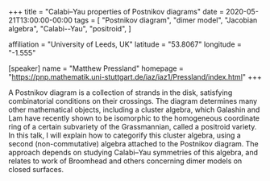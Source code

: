 +++
title = "Calabi–Yau properties of Postnikov diagrams"
date = 2020-05-21T13:00:00-00:00
tags = [
    "Postnikov diagram",
    "dimer model",
    "Jacobian algebra",
    "Calabi--Yau",
    "positroid",
]

affiliation = "University of Leeds, UK"
latitude = "53.8067"
longitude = "-1.555"

[speaker]
  name = "Matthew Pressland"
  homepage = "https://pnp.mathematik.uni-stuttgart.de/iaz/iaz1/Pressland/index.html"
+++

A Postnikov diagram is a collection of strands in the disk, satisfying
combinatorial conditions on their crossings. The diagram determines many other
mathematical objects, including a cluster algebra, which Galashin and Lam have
recently shown to be isomorphic to the homogeneous coordinate ring of a certain
subvariety of the Grassmannian, called a  positroid variety. In this talk, I
will explain how to categorify this cluster algebra, using a second
(non-commutative) algebra attached to the Postnikov diagram. The approach
depends on studying Calabi–Yau symmetries of this algebra, and relates to work
of Broomhead and others concerning dimer models on closed surfaces.
